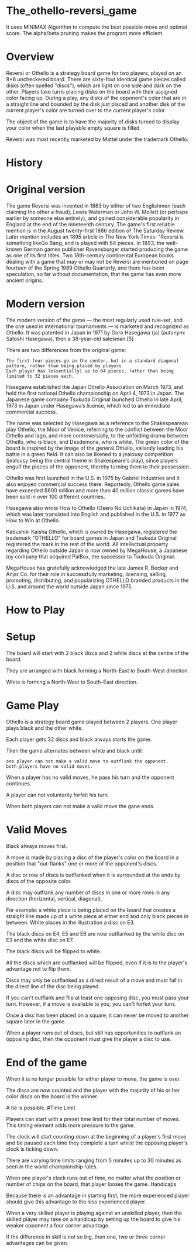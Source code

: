 # The_othello-reversi_game

It uses MINIMAX Algorithm to compute the best possible move and optimal score. The alpha/beta pruning makes the program more efficient.

# Overview 

Reversi or Othello is a strategy board game for two players, played on an 8×8 uncheckered board. There are sixty-four identical game pieces called disks (often spelled "discs"), which are light on one side and dark on the other. Players take turns placing disks on the board with their assigned color facing up. During a play, any disks of the opponent's color that are in a straight line and bounded by the disk just placed and another disk of the current player's color are turned over to the current player's color.

The object of the game is to have the majority of disks turned to display your color when the last playable empty square is filled.

Reversi was most recently marketed by Mattel under the trademark Othello.
# History
# Original version

The game Reversi was invented in 1883 by either of two Englishmen (each claiming the other a fraud), Lewis Waterman or John W. Mollett (or perhaps earlier by someone else entirely), and gained considerable popularity in England at the end of the nineteenth century. The game's first reliable mention is in the August twenty-first 1886 edition of The Saturday Review. Later mention includes an 1895 article in The New York Times: "Reversi is something likeGo Bang, and is played with 64 pieces. In 1893, the well-known German games publisher Ravensburger started producing the game as one of its first titles. Two 18th-century continental European books dealing with a game that may or may not be Reversi are mentioned on page fourteen of the Spring 1989 Othello Quarterly, and there has been speculation, so far without documentation, that the game has even more ancient origins.

# Modern version

The modern version of the game — the most regularly used rule-set, and the one used in international tournaments — is marketed and recognized as Othello. It was patented in Japan in 1971 by Goro Hasegawa (ja) (autonym: Satoshi Hasegawa), then a 38-year-old salesman.[5]

There are two differences from the original game:

    The first four pieces go in the center, but in a standard diagonal pattern, rather than being placed by players
    Each player has (essentially) up to 64 pieces, rather than being limited to 32 pieces each.

Hasegawa established the Japan Othello Association on March 1973, and held the first national Othello championship on April 4, 1973 in Japan. The Japanese game company Tsukuda Original launched Othello in late April, 1973 in Japan under Hasegawa’s license, which led to an immediate commercial success.

The name was selected by Hasegawa as a reference to the Shakespearean play Othello, the Moor of Venice, referring to the conflict between the Moor Othello and Iago, and more controversially, to the unfolding drama between Othello, who is black, and Desdemona, who is white. The green color of the board is inspired by the image of the general Othello, valiantly leading his battle in a green field. It can also be likened to a jealousy competition (jealousy being the central theme in Shakespeare's play), since players engulf the pieces of the opponent, thereby turning them to their possession.


Othello was first launched in the U.S. in 1975 by Gabriel Industries and it also enjoyed commercial success there. Reportedly, Othello game sales have exceeded $600 million and more than 40 million classic games have been sold in over 100 different countries.

Hasegawa also wrote How to Othello (Osero No Uchikata) in Japan in 1974, which was later translated into English and published in the U.S. in 1977 as How to Win at Othello.

Kabushiki Kaisha Othello, which is owned by Hasegawa, registered the trademark "OTHELLO" for board games in Japan and Tsukuda Original registered the mark in the rest of the world. All intellectual property regarding Othello outside Japan is now owned by MegaHouse, a Japanese toy company that acquired PalBox, the successor to Tsukuda Original.

MegaHouse has gratefully acknowledged the late James R. Becker and Anjar Co. for their role in successfully marketing, licensing, selling, promoting, distributing, and popularizing OTHELLO branded products in the U.S. and around the world outside Japan since 1975.
# How to Play

# Setup

The board will start with 2 black discs and 2 white discs at the centre of the board.

They are arranged with black forming a North-East to South-West direction.

White is forming a North-West to South-East direction.



# Game Play

Othello is a strategy board game played between 2 players. One player plays black and the other white.

Each player gets 32 discs and black always starts the game.

Then the game alternates between white and black until:

    one player can not make a valid move to outflank the opponent.
    both players have no valid moves.

When a player has no valid moves, he pass his turn and the opponent continues.

A player can not voluntarily forfeit his turn.

When both players can not make a valid move the gane ends.
# Valid Moves

Black always moves first.

A move is made by placing a disc of the player's color on the board in a position that "out-flanks" one or more of the opponent's discs.

A disc or row of discs is outflanked when it is surrounded at the ends by discs of the opposite color.

A disc may outflank any number of discs in one or more rows in any direction (horizontal, vertical, diagonal).


For example: a white piece is being placed on the board that creates a straight line made up of a white piece at either end and only black pieces in between. White places in the illustration a disc on E3.

The black discs on E4, E5 and E6 are now outflanked by the white disc on E3 and the white disc on E7.

The black discs will be flipped to white.

All the discs which are outflanked will be flipped, even if it is to the player's advantage not to flip them.

Discs may only be outflanked as a direct result of a move and must fall in the direct line of the disc being played.

If you can't outflank and flip at least one opposing disc, you must pass your turn. However, if a move is available to you, you can't forfeit your turn.

Once a disc has been placed on a square, it can never be moved to another square later in the game.

When a player runs out of discs, but still has opportunities to outflank an opposing disc, then the opponent must give the player a disc to use.
# End of the game

When it is no longer possible for either player to move, the game is over.

The discs are now counted and the player with the majority of his or her color discs on the board is the winner.

A tie is possible.
#Time Limit

Players can start with a preset time limit for their total number of moves. This timing element adds more pressure to the game.

The clock will start counting down at the beginning of a player's first move and be paused each time they complete a turn whilst the opposing player's clock is ticking down.

There are varying time limits ranging from 5 minutes up to 30 minutes as seen in the world championship rules.

When one player's clock runs out of time, no matter what the position or number of chips on the board, that player looses the game.
Handicaps

Because there is an advantage in starting first, the more experienced player should give this advantage to the less experienced player.

When a very skilled player is playing against an unskilled player, then the skilled player may take on a handicap by setting up the board to give his weaker opponent a four corner advantage.

If the difference in skill is not so big, then one, two or three corner advantages can be given.


